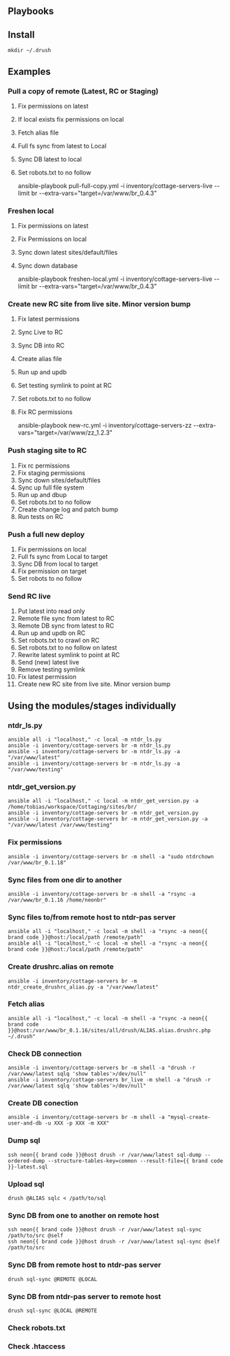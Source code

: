 ## Playbooks

## Install

    mkdir ~/.drush

## Examples

### Pull a copy of remote (Latest, RC or Staging)

1. Fix permissions on latest
1. If local exists fix permissions on local
1. Fetch alias file
1. Full fs sync from latest to Local
1. Sync DB latest to local
1. Set robots.txt to no follow

    ansible-playbook pull-full-copy.yml -i inventory/cottage-servers-live --limit br --extra-vars="target=/var/www/br_0.4.3"

### Freshen local

1. Fix permissions on latest
1. Fix Permissions on local
1. Sync down latest sites/default/files
1. Sync down database

    ansible-playbook freshen-local.yml -i inventory/cottage-servers-live --limit br --extra-vars="target=/var/www/br_0.4.3"

### Create new RC site from live site. Minor version bump
1. Fix latest permissions
1. Sync Live to RC
1. Sync DB into RC
1. Create alias file
1. Run up and updb
1. Set testing symlink to point at RC
1. Set robots.txt to no follow
1. Fix RC permissions

    ansible-playbook new-rc.yml -i inventory/cottage-servers-zz --extra-vars="target=/var/www/zz_1.2.3"

### Push staging site to RC
1. Fix rc permissions
1. Fix staging permissions
1. Sync down sites/default/files
1. Sync up full file system
1. Run up and dbup
1. Set robots.txt to no follow
1. Create change log and patch bump
1. Run tests on RC

### Push a full new deploy
1. Fix permissions on local
1. Full fs sync from Local to target
1. Sync DB from local to target
1. Fix permission on target
1. Set robots to no follow

### Send RC live
1. Put latest into read only
1. Remote file sync from latest to RC
1. Remote DB sync from latest to RC
1. Run up and updb on RC
1. Set robots.txt to crawl on RC
1. Set robots.txt to no follow on latest
1. Rewrite latest symlink to point at RC
1. Send (new) latest live
1. Remove testing symlink
1. Fix latest permission
1. Create new RC site from live site. Minor version bump

## Using the modules/stages individually

### ntdr_ls.py
    ansible all -i "localhost," -c local -m ntdr_ls.py
    ansible -i inventory/cottage-servers br -m ntdr_ls.py
    ansible -i inventory/cottage-servers br -m ntdr_ls.py -a "/var/www/latest"
    ansible -i inventory/cottage-servers br -m ntdr_ls.py -a "/var/www/testing"

### ntdr_get_version.py
    ansible all -i "localhost," -c local -m ntdr_get_version.py -a /home/tobias/workspace/Cottaging/sites/br/
    ansible -i inventory/cottage-servers br -m ntdr_get_version.py
    ansible -i inventory/cottage-servers br -m ntdr_get_version.py -a "/var/www/latest /var/www/testing"

### Fix permissions
    ansible -i inventory/cottage-servers br -m shell -a "sudo ntdrchown /var/www/br_0.1.18"

### Sync files from one dir to another
    ansible -i inventory/cottage-servers br -m shell -a "rsync -a /var/www/br_0.1.16 /home/neonbr"

### Sync files to/from remote host to ntdr-pas server
    ansible all -i "localhost," -c local -m shell -a "rsync -a neon{{ brand code }}@host:/local/path /remote/path"
    ansible all -i "localhost," -c local -m shell -a "rsync -a neon{{ brand code }}@host:/local/path /remote/path"

### Create drushrc.alias on remote
    ansible -i inventory/cottage-servers br -m ntdr_create_drushrc_alias.py -a "/var/www/latest"

### Fetch alias
    ansible all -i "localhost," -c local -m shell -a "rsync -a neon{{ brand code }}@host:/var/www/br_0.1.16/sites/all/drush/ALIAS.alias.drushrc.php ~/.drush"

### Check DB connection
    ansible -i inventory/cottage-servers br -m shell -a "drush -r /var/www/latest sqlq 'show tables'>/dev/null"
    ansible -i inventory/cottage-servers br_live -m shell -a "drush -r /var/www/latest sqlq 'show tables'>/dev/null"

### Create DB conection
    ansible -i inventory/cottage-servers br -m shell -a "mysql-create-user-and-db -u XXX -p XXX -m XXX"

### Dump sql
    ssh neon{{ brand code }}@host drush -r /var/www/latest sql-dump --ordered-dump --structure-tables-key=common --result-file={{ brand code }}-latest.sql

### Upload sql
    drush @ALIAS sqlc < /path/to/sql

### Sync DB from one to another on remote host
    ssh neon{{ brand code }}@host drush -r /var/www/latest sql-sync /path/to/src @self
    ssh neon{{ brand code }}@host drush -r /var/www/latest sql-sync @self /path/to/src

### Sync DB from remote host to ntdr-pas server
    drush sql-sync @REMOTE @LOCAL

### Sync DB from ntdr-pas server to remote host
    drush sql-sync @LOCAL @REMOTE

### Check robots.txt
### Check .htaccess
